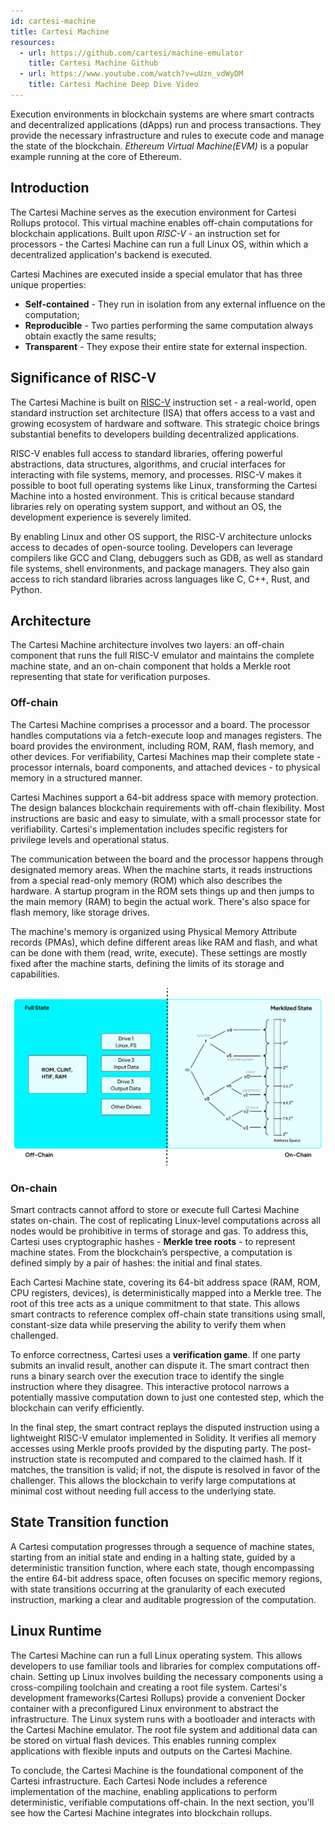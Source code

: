 ```yaml
---
id: cartesi-machine
title: Cartesi Machine
resources:
  - url: https://github.com/cartesi/machine-emulator
    title: Cartesi Machine Github
  - url: https://www.youtube.com/watch?v=uUzn_vdWyDM
    title: Cartesi Machine Deep Dive Video
---
```


Execution environments in blockchain systems are where smart contracts and decentralized applications (dApps) run and process transactions. They provide the necessary infrastructure and rules to execute code and manage the state of the blockchain. *Ethereum Virtual Machine(EVM)* is a popular example running at the core of Ethereum.

## Introduction
The Cartesi Machine serves as the execution environment for Cartesi Rollups protocol. This virtual machine enables off-chain computations for blockchain applications. Built upon *RISC-V* - an instruction set for processors - the Cartesi Machine can run a full Linux OS, within which a decentralized application's backend is executed.

Cartesi Machines are executed inside a special emulator that has three unique properties:
- **Self-contained** - They run in isolation from any external influence on the computation;
- **Reproducible** - Two parties performing the same computation always obtain exactly the same results;
- **Transparent** - They expose their entire state for external inspection.

## Significance of RISC-V
The Cartesi Machine is built on [RISC-V](https://riscv.org/) instruction set - a real-world, open standard instruction set architecture (ISA) that offers access to a vast and growing ecosystem of hardware and software. This strategic choice brings substantial benefits to developers building decentralized applications.

RISC-V enables full access to standard libraries, offering powerful abstractions, data structures, algorithms, and crucial interfaces for interacting with file systems, memory, and processes. RISC-V makes it possible to boot full operating systems like Linux, transforming the Cartesi Machine into a hosted environment. This is critical because standard libraries rely on operating system support, and without an OS, the development experience is severely limited.

By enabling Linux and other OS support, the RISC-V architecture unlocks access to decades of open-source tooling. Developers can leverage compilers like GCC and Clang, debuggers such as GDB, as well as standard file systems, shell environments, and package managers. They also gain access to rich standard libraries across languages like C, C++, Rust, and Python.


## Architecture

The Cartesi Machine architecture involves two layers: an off-chain component that runs the full RISC-V emulator and maintains the complete machine state, and an on-chain component that holds a Merkle root representing that state for verification purposes. 

### Off-chain
The Cartesi Machine comprises a processor and a board. The processor handles computations via a fetch-execute loop and manages registers. The board provides the environment, including ROM, RAM, flash memory, and other devices. For verifiability, Cartesi Machines map their complete state - processor internals, board components, and attached devices - to physical memory in a structured manner.

Cartesi Machines support a 64-bit address space with memory protection. The design balances blockchain requirements with off-chain flexibility. Most instructions are basic and easy to simulate, with a small processor state for verifiability. Cartesi's implementation includes specific registers for privilege levels and operational status.

The communication between the board and the processor happens through designated memory areas. When the machine starts, it reads instructions from a special read-only memory (ROM) which also describes the hardware. A startup program in the ROM sets things up and then jumps to the main memory (RAM) to begin the actual work. There's also space for flash memory, like storage drives.

The machine's memory is organized using Physical Memory Attribute records (PMAs), which define different areas like RAM and flash, and what can be done with them (read, write, execute). These settings are mostly fixed after the machine starts, defining the limits of its storage and capabilities.

![img](./images/cartesi-machine-architecture.png)

### On-chain

Smart contracts cannot afford to store or execute full Cartesi Machine states on-chain. The cost of replicating Linux-level computations across all nodes would be prohibitive in terms of storage and gas. To address this, Cartesi uses cryptographic hashes - **Merkle tree roots** - to represent machine states. From the blockchain’s perspective, a computation is defined simply by a pair of hashes: the initial and final states.

Each Cartesi Machine state, covering its 64-bit address space (RAM, ROM, CPU registers, devices), is deterministically mapped into a Merkle tree. The root of this tree acts as a unique commitment to that state. This allows smart contracts to reference complex off-chain state transitions using small, constant-size data while preserving the ability to verify them when challenged.

To enforce correctness, Cartesi uses a **verification game**. If one party submits an invalid result, another can dispute it. The smart contract then runs a binary search over the execution trace to identify the single instruction where they disagree. This interactive protocol narrows a potentially massive computation down to just one contested step, which the blockchain can verify efficiently.

In the final step, the smart contract replays the disputed instruction using a lightweight RISC-V emulator implemented in Solidity. It verifies all memory accesses using Merkle proofs provided by the disputing party. The post-instruction state is recomputed and compared to the claimed hash. If it matches, the transition is valid; if not, the dispute is resolved in favor of the challenger. This allows the blockchain to verify large computations at minimal cost without needing full access to the underlying state.

## State Transition function
A Cartesi computation progresses through a sequence of machine states, starting from an initial state and ending in a halting state, guided by a deterministic transition function, where each state, though encompassing the entire 64-bit address space, often focuses on specific memory regions, with state transitions occurring at the granularity of each executed instruction, marking a clear and auditable progression of the computation.

## Linux Runtime
The Cartesi Machine can run a full Linux operating system. This allows developers to use familiar tools and libraries for complex computations off-chain. Setting up Linux involves building the necessary components using a cross-compiling toolchain and creating a root file system. Cartesi's development frameworks(Cartesi Rollups) provide a convenient Docker container with a preconfigured Linux environment to abstract the infrastructure. The Linux system runs with a bootloader and interacts with the Cartesi Machine emulator. The root file system and additional data can be stored on virtual flash devices. This enables running complex applications with flexible inputs and outputs on the Cartesi Machine.

To conclude, the Cartesi Machine is the foundational component of the Cartesi infrastructure. Each Cartesi Node includes a reference implementation of the machine, enabling applications to perform deterministic, verifiable computations off-chain. In the next section, you'll see how the Cartesi Machine integrates into blockchain rollups.

